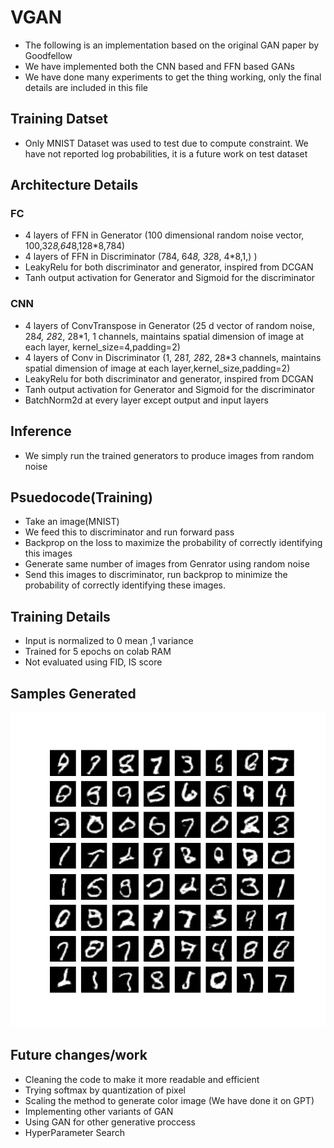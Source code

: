 # VGAN
* The following is an implementation based on the original GAN paper by Goodfellow
* We have implemented both the CNN based and FFN based GANs
* We have done many experiments to get the thing working, only the final details are included in this file

## Training Datset
* Only MNIST Dataset was used to test due to compute constraint. We have not reported log probabilities, it is a future work on test dataset

## Architecture Details
### FC
* 4 layers of FFN in Generator (100 dimensional random noise vector, 100,32*8,64*8,128*8,784)   
* 4 layers of FFN in Discriminator (784, 64*8, 32*8, 4*8,1,) )
* LeakyRelu for both discriminator and generator, inspired from DCGAN
* Tanh output activation for Generator and Sigmoid for the discriminator

### CNN
* 4 layers of ConvTranspose in Generator (25 d vector of random noise, 28*4, 28*2, 28*1, 1  channels, maintains spatial dimension of image at each layer, kernel_size=4,padding=2)
* 4 layers of Conv in Discriminator (1, 28*1, 28*2, 28*3  channels, maintains spatial dimension of image at each layer,kernel_size,padding=2)
* LeakyRelu for both discriminator and generator, inspired from DCGAN
* Tanh output activation for Generator and Sigmoid for the discriminator
* BatchNorm2d at every layer except output and input layers  

## Inference
* We simply run the trained generators to produce images from random noise

## Psuedocode(Training)
* Take an image(MNIST)
* We feed  this to discriminator and run forward pass
* Backprop on the loss to maximize the probability of correctly identifying this images
* Generate same number of images from Genrator using random noise
* Send this images to discriminator, run backprop to minimize the probability of correctly identifying these images.

## Training Details
* Input is normalized to 0 mean ,1 variance
* Trained for 5  epochs on colab RAM
* Not evaluated using FID, IS score

## Samples Generated
 ![Samples](sample.jpeg)
 
## Future changes/work
* Cleaning the code to make it more readable and efficient
* Trying softmax by quantization of pixel
* Scaling the method to generate color image (We have done it on GPT)
* Implementing other variants of GAN
* Using GAN for other generative proccess
* HyperParameter Search
